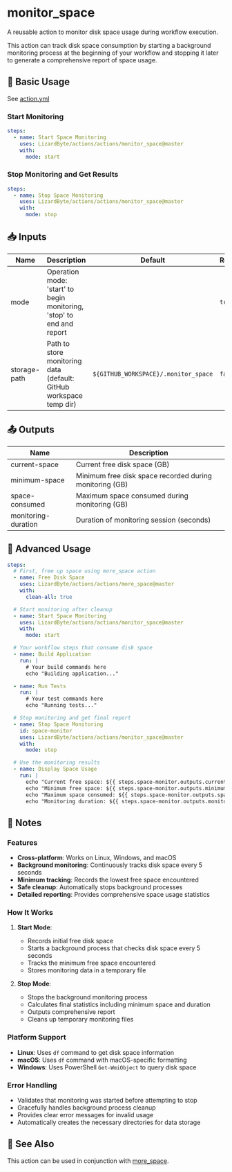 # monitor_space

A reusable action to monitor disk space usage during workflow execution.

This action can track disk space consumption by starting a background monitoring process at the beginning of your
workflow and stopping it later to generate a comprehensive report of space usage.

## 🚀 Basic Usage

See [action.yml](action.yml)

### Start Monitoring
```yaml
steps:
  - name: Start Space Monitoring
    uses: LizardByte/actions/actions/monitor_space@master
    with:
      mode: start
```

### Stop Monitoring and Get Results
```yaml
steps:
  - name: Stop Space Monitoring
    uses: LizardByte/actions/actions/monitor_space@master
    with:
      mode: stop
```

## 📥 Inputs

| Name          | Description                                                            | Default                              | Required |
|---------------|------------------------------------------------------------------------|--------------------------------------|----------|
| mode          | Operation mode: 'start' to begin monitoring, 'stop' to end and report  |                                      | `true`   |
| storage-path  | Path to store monitoring data (default: GitHub workspace temp dir)     | `${GITHUB_WORKSPACE}/.monitor_space` | `false`  |

## 📤 Outputs

| Name                 | Description                                             |
|----------------------|---------------------------------------------------------|
| current-space        | Current free disk space (GB)                            |
| minimum-space        | Minimum free disk space recorded during monitoring (GB) |
| space-consumed       | Maximum space consumed during monitoring (GB)           |
| monitoring-duration  | Duration of monitoring session (seconds)                |

## 🧰 Advanced Usage

```yaml
steps:
  # First, free up space using more_space action
  - name: Free Disk Space
    uses: LizardByte/actions/actions/more_space@master
    with:
      clean-all: true

  # Start monitoring after cleanup
  - name: Start Space Monitoring
    uses: LizardByte/actions/actions/monitor_space@master
    with:
      mode: start

  # Your workflow steps that consume disk space
  - name: Build Application
    run: |
      # Your build commands here
      echo "Building application..."

  - name: Run Tests
    run: |
      # Your test commands here
      echo "Running tests..."

  # Stop monitoring and get final report
  - name: Stop Space Monitoring
    id: space-monitor
    uses: LizardByte/actions/actions/monitor_space@master
    with:
      mode: stop

  # Use the monitoring results
  - name: Display Space Usage
    run: |
      echo "Current free space: ${{ steps.space-monitor.outputs.current-space }} GB"
      echo "Minimum free space: ${{ steps.space-monitor.outputs.minimum-space }} GB"
      echo "Maximum space consumed: ${{ steps.space-monitor.outputs.space-consumed }} GB"
      echo "Monitoring duration: ${{ steps.space-monitor.outputs.monitoring-duration }} seconds"
```

## 📝 Notes

### Features

- **Cross-platform**: Works on Linux, Windows, and macOS
- **Background monitoring**: Continuously tracks disk space every 5 seconds
- **Minimum tracking**: Records the lowest free space encountered
- **Safe cleanup**: Automatically stops background processes
- **Detailed reporting**: Provides comprehensive space usage statistics

### How It Works

1. **Start Mode**:
   - Records initial free disk space
   - Starts a background process that checks disk space every 5 seconds
   - Tracks the minimum free space encountered
   - Stores monitoring data in a temporary file

2. **Stop Mode**:
   - Stops the background monitoring process
   - Calculates final statistics including minimum space and duration
   - Outputs comprehensive report
   - Cleans up temporary monitoring files

### Platform Support

- **Linux**: Uses `df` command to get disk space information
- **macOS**: Uses `df` command with macOS-specific formatting
- **Windows**: Uses PowerShell `Get-WmiObject` to query disk space

### Error Handling

- Validates that monitoring was started before attempting to stop
- Gracefully handles background process cleanup
- Provides clear error messages for invalid usage
- Automatically creates the necessary directories for data storage

## 🔗 See Also

This action can be used in conjunction with [more_space](../more_space).
